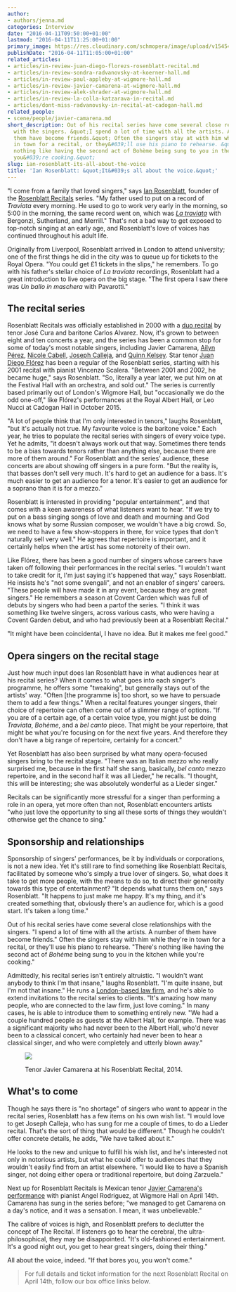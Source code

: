 ```yaml
---
author:
- authors/jenna.md
categories: Interview
date: "2016-04-11T09:50:00+01:00"
lastmod: "2016-04-11T11:25:00+01:00"
primary_image: https://res.cloudinary.com/schmopera/image/upload/v1545409169/media/webhook-uploads/1460366000491/2016-04-11---rsz_ml_rosenblatt_0013.jpg.jpg
publishDate: "2016-04-11T11:05:00+01:00"
related_articles:
- articles/in-review-juan-diego-florezs-rosenblatt-recital.md
- articles/in-review-sondra-radvanovsky-at-koerner-hall.md
- articles/in-review-paul-appleby-at-wigmore-hall.md
- articles/in-review-javier-camarena-at-wigmore-hall.md
- articles/in-review-alek-shrader-at-wigmore-hall.md
- articles/in-review-la-colla-katzarava-in-recital.md
- articles/dont-miss-radvanovsky-in-recital-at-cadogan-hall.md
related_people:
- scene/people/javier-camarena.md
short_description: Out of his recital series have come several close relationships
  with the singers. &quot;I spend a lot of time with all the artists. A number of
  them have become friends.&quot; Often the singers stay at with him while they&#039;re
  in town for a recital, or they&#039;ll use his piano to rehearse. &quot;There&#039;s
  nothing like having the second act of Bohème being sung to you in the kitchen while
  you&#039;re cooking.&quot;
slug: ian-rosenblatt-its-all-about-the-voice
title: 'Ian Rosenblatt: &quot;It&#039;s all about the voice.&quot;'
---
```


"I come from a family that loved singers," says [Ian Rosenblatt](http://rosenblatt-law.co.uk/people/ian-rosenblatt/), founder of the [Rosenblatt Recitals](http://www.rosenblattrecitals.com/) series. "My father used to put on a record of *Traviata* every morning. He used to go to work very early in the morning, so 5:00 in the morning, the same record went on, which was [*La traviata*](http://www.amazon.co.uk/Verdi-La-Traviata-Giuseppe/dp/B00000I92Y) with Bergonzi, Sutherland, and Merrill." That's not a bad way to get exposed to top-notch singing at an early age, and Rosenblatt's love of voices has continued throughout his adult life.

Originally from Liverpool, Rosenblatt arrived in London to attend university; one of the first things he did in the city was to queue up for tickets to the Royal Opera. "You could get £1 tickets in the slips," he remembers. To go with his father's stellar choice of *La traviata* recordings, Rosenblatt had a great introduction to live opera on the big stage. "The first opera I saw there was *Un ballo in maschera* with Pavarotti."

## The recital series

Rosenblatt Recitals was officially established in 2000 with a [duo recital](http://www.rosenblattrecitals.com/archive_recitals.aspx?year=2000) by tenor José Cura and baritone Carlos Alvarez. Now, it's grown to between eight and ten concerts a year, and the series has been a common stop for some of today's most notable singers, including Javier Camarena, [Ailyn Pérez](/scene/people/ailyn-perez/), [Nicole Cabell](/talking-with-singers-nicole-cabell/), [Joseph Calleja](/scene/people/joseph-calleja/), and [Quinn Kelsey](/talking-with-singers-quinn-kelsey/). Star tenor [Juan Diego Flórez](/in-review-juan-diego-florezs-rosenblatt-recital/) has been a regular of the Rosenblatt series, starting with his 2001 recital with pianist Vincenzo Scalera. "Between 2001 and 2002, he became huge," says Rosenblatt. "So, literally a year later, we put him on at the Festival Hall with an orchestra, and sold out." The series is currently based primarily out of London's Wigmore Hall, but "occasionally we do the odd one-off," like Flórez's performances at the Royal Albert Hall, or Leo Nucci at Cadogan Hall in October 2015.

"A lot of people think that I'm only interested in tenors," laughs Rosenblatt, "but it's actually not true. My favourite voice is the baritone voice." Each year, he tries to populate the recital series with singers of every voice type. Yet he admits, "it doesn't always work out that way. Sometimes there tends to be a bias towards tenors rather than anything else, because there are more of them around." For Rosenblatt and the series' audience, these concerts are about showing off singers in a pure form. "But the reality is, that basses don't sell very much. It's hard to get an audience for a bass. It's much easier to get an audience for a tenor. It's easier to get an audience for a soprano than it is for a mezzo."

Rosenblatt is interested in providing "popular entertainment", and that comes with a keen awareness of what listeners want to hear. "If we try to put on a bass singing songs of love and death and mourning and God knows what by some Russian composer, we wouldn't have a big crowd. So, we need to have a few show-stoppers in there, for voice types that don't naturally sell very well." He agrees that repertoire is important, and it certainly helps when the artist has some notoreity of their own. 

Like Flórez, there has been a good number of singers whose careers have taken off following their performances in the recital series. "I wouldn't want to take credit for it, I'm just saying it's happened that way," says Rosenblatt. He insists he's "not some svengali", and not an enabler of singers' careers. "These people will have made it in any event, because they are great singers." He remembers a season at Covent Carden which was full of debuts by singers who had been a partof the series. "I think it was something like twelve singers, across various casts, who were having a Covent Garden debut, and who had previously been at a Rosenblatt Recital."

"It might have been coincidental, I have no idea. But it makes me feel good."

## Opera singers on the recital stage

Just how much input does Ian Rosenblatt have in what audiences hear at his recital series? When it comes to what goes into each singer's programme, he offers some "tweaking", but generally stays out of the artists' way. "Often [the programme is] too short, so we have to persuade them to add a few things." When a recital features younger singers, their choice of repertoire can often come out of a slimmer range of options. "If you are of a certain age, of a certain voice type, you might just be doing *Traviata*, *Bohème*, and a *bel canto* piece. That might be your repertoire, that might be what you're focusing on for the next five years. And therefore they don't have a big range of repertoire, certainly for a concert."

Yet Rosenblatt has also been surprised by what many opera-focused singers bring to the recital stage. "There was an Italian mezzo who really surprised me, because in the first half she sang, basically, *bel canto* mezzo repertoire, and in the second half it was all Lieder," he recalls. "I thought, this will be interesting; she was absolutely wonderful as a Lieder singer."

Recitals can be significantly more stressful for a singer than performing a role in an opera, yet more often than not, Rosenblatt encounters artists "who just love the opportunity to sing all these sorts of things they wouldn't otherwise get the chance to sing."

## Sponsorship and relationships

Sponsorship of singers' performances, be it by individuals or corporations, is not a new idea. Yet it's still rare to find something like Rosenblatt Recitals, facilitated by someone who's simply a true lover of singers. So, what does it take to get more people, with the means to do so, to direct their generosity towards this type of entertainment? "It depends what turns them on," says Rosenblatt. "It happens to just make me happy. It's my thing, and it's created something that, obviously there's an audience for, which is a good start. It's taken a long time."

Out of his recital series have come several close relationships with the singers. "I spend a lot of time with all the artists. A number of them have become friends." Often the singers stay with him while they're in town for a recital, or they'll use his piano to rehearse. "There's nothing like having the second act of *Bohème* being sung to you in the kitchen while you're cooking."

Admittedly, his recital series isn't entirely altruistic. "I wouldn't want anybody to think I'm that insane," laughs Rosenblatt. "I'm quite insane, but I'm not that insane." He runs a [London-based law firm](http://rosenblatt-law.co.uk/), and he's able to extend invitations to the recital series to clients. "It's amazing how many people, who are connected to the law firm, just love coming." In many cases, he is able to introduce them to something entirely new. "We had a couple hundred people as guests at the Albert Hall, for example. There was a significant majority who had never been to the Albert Hall, who'd never been to a classical concert, who certainly had never been to hear a classical singer, and who were completely and utterly blown away."

<figure data-type="image">

![](https://res.cloudinary.com/schmopera/image/upload/v1545409169/media/webhook-uploads/1460366571011/2016-04-11---Javier-Camarena-c-Jonathan-Rose.jpg.jpg)<figcaption>Tenor Javier Camarena at his Rosenblatt Recital, 2014.</figcaption>
</figure>

## What's to come

Though he says there is "no shortage" of singers who want to appear in the recital series, Rosenblatt has a few items on his own wish list. "I would love to get Joseph Calleja, who has sung for me a couple of times, to do a Lieder recital. That's the sort of thing that would be different." Though he couldn't offer concrete details, he adds, "We have talked about it."

He looks to the new and unique to fulfill his wish list, and he's interested not only in notorious artists, but what he could offer to audiences that they wouldn't easily find from an artist elsewhere. "I would like to have a Spanish singer, not doing either opera or traditional repertoire, but doing Zarzuela."

Next up for Rosenblatt Recitals is Mexican tenor [Javier Camarena's performance](http://www.rosenblattrecitals.com/recital.aspx?key=165) with pianist Angel Rodriguez, at Wigmore Hall on April 14th. Camarena has sung in the series before; "we managed to get Camarena on a day's notice, and it was a sensation. I mean, it was unbelievable."

The calibre of voices is high, and Rosenblatt prefers to declutter the concept of The Recital. If listeners go to hear the cerebral, the ultra-philosophical, they may be disappointed. "It's old-fashioned entertainment. It's a good night out, you get to hear great singers, doing their thing."

All about the voice, indeed. "If that bores you, you won't come."

>For full details and ticket information for the next Rosenblatt Recital on April 14th, follow our box office links below.
